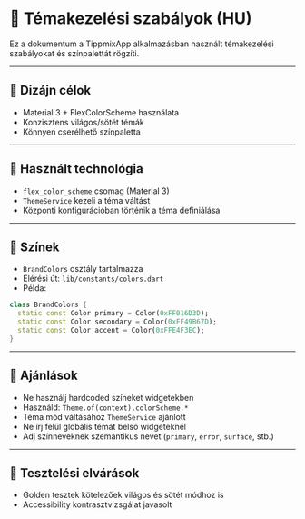 # 🎨 Témakezelési szabályok (HU)

Ez a dokumentum a TippmixApp alkalmazásban használt témakezelési szabályokat és színpalettát rögzíti.

---

## 🎯 Dizájn célok

* Material 3 + FlexColorScheme használata
* Konzisztens világos/sötét témák
* Könnyen cserélhető színpaletta

---

## 🎨 Használt technológia

* `flex_color_scheme` csomag (Material 3)
* `ThemeService` kezeli a téma váltást
* Központi konfigurációban történik a téma definiálása

---

## 🌈 Színek

* `BrandColors` osztály tartalmazza
* Elérési út: `lib/constants/colors.dart`
* Példa:

```dart
class BrandColors {
  static const Color primary = Color(0xFF016D3D);
  static const Color secondary = Color(0xFF49B67D);
  static const Color accent = Color(0xFFE4F3EC);
}
```

---

## 🧠 Ajánlások

* Ne használj hardcoded színeket widgetekben
* Használd: `Theme.of(context).colorScheme.*`
* Téma mód váltásához `ThemeService` ajánlott
* Ne írj felül globális témát belső widgeteknél
* Adj színneveknek szemantikus nevet (`primary`, `error`, `surface`, stb.)

---

## 🧪 Tesztelési elvárások

* Golden tesztek kötelezőek világos és sötét módhoz is
* Accessibility kontrasztvizsgálat javasolt
